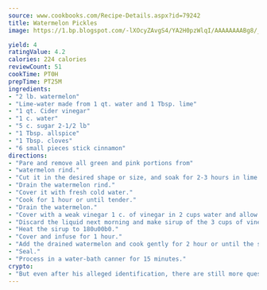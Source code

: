 ```yaml
---
source: www.cookbooks.com/Recipe-Details.aspx?id=79242
title: Watermelon Pickles
image: https://1.bp.blogspot.com/-lXOcyZAvgS4/YA2H0pzWlqI/AAAAAAAABg8/_HX4JI-WmFM0Tz684w_qYjP9vBzksmFNgCLcBGAsYHQ/s219/20.png

yield: 4
ratingValue: 4.2
calories: 224 calories
reviewCount: 51
cookTime: PT0H
prepTime: PT25M
ingredients:
- "2 lb. watermelon"
- "Lime-water made from 1 qt. water and 1 Tbsp. lime"
- "1 qt. Cider vinegar"
- "1 c. water"
- "5 c. sugar 2-1/2 lb"
- "1 Tbsp. allspice"
- "1 Tbsp. cloves"
- "6 small pieces stick cinnamon"
directions:
- "Pare and remove all green and pink portions from"
- "watermelon rind."
- "Cut it in the desired shape or size, and soak for 2-3 hours in lime water."
- "Drain the watermelon rind."
- "Cover it with fresh cold water."
- "Cook for 1 hour or until tender."
- "Drain the watermelon."
- "Cover with a weak vinegar 1 c. of vinegar in 2 cups water and allow to stand overnight."
- "Discard the liquid next morning and make sirup of the 3 cups of vinegar, 1/2 c. water, sugar, spice."
- "Heat the sirup to 180u00b0."
- "Cover and infuse for 1 hour."
- "Add the drained watermelon and cook gently for 2 hour or until the sirup is fairly thick."
- "Seal."
- "Process in a water-bath canner for 15 minutes."
crypto:
- "But even after his alleged identification, there are still more questions than answers about the enigmatic creator of Bitcoin."
---
```

